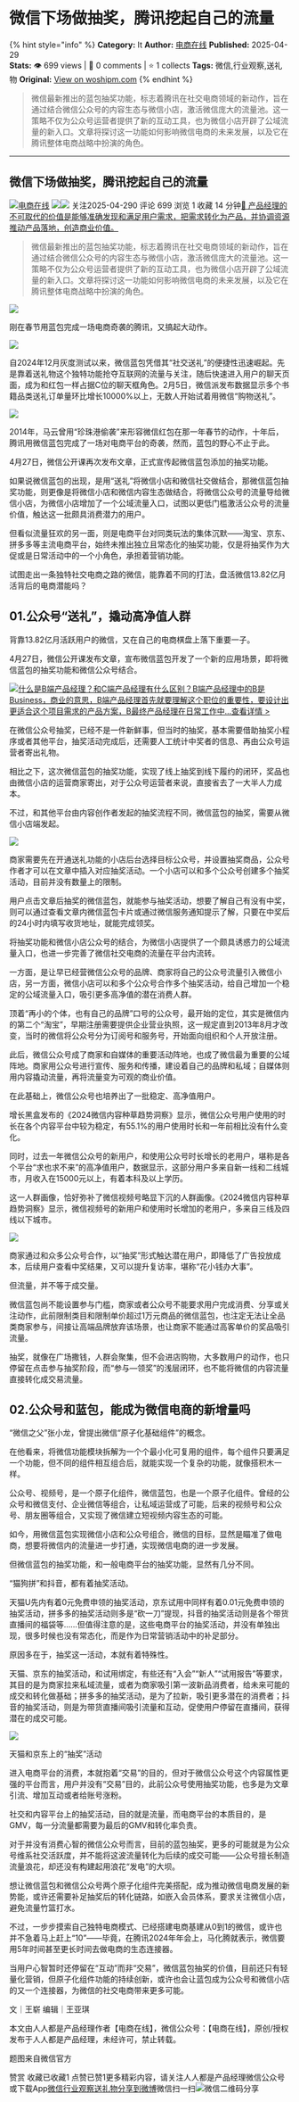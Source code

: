 # 微信下场做抽奖，腾讯挖起自己的流量
{% hint style="info" %}
**Category:** It
**Author:** [电商在线](https://www.woshipm.com/u/1282356)
**Published:** 2025-04-29  
**Stats:** 👁️ 699 views | 💬 0 comments | ⭐ 1 collects
**Tags:** 微信,行业观察,送礼物
**Original:** [View on woshipm.com](https://www.woshipm.com/it/6211600.html)
{% endhint %}
> 微信最新推出的蓝包抽奖功能，标志着腾讯在社交电商领域的新动作，旨在通过结合微信公众号的内容生态与微信小店，激活微信庞大的流量池。这一策略不仅为公众号运营者提供了新的互动工具，也为微信小店开辟了公域流量的新入口。文章将探讨这一功能如何影响微信电商的未来发展，以及它在腾讯整体电商战略中扮演的角色。

---

## 微信下场做抽奖，腾讯挖起自己的流量

[![](https://image.woshipm.com/wp-files/2021/06/WZr2K6M8wnGTSP9zFoc7.png!/both/72x72)](https://www.woshipm.com/u/1282356)[电商在线](https://www.woshipm.com/u/1282356) ![](https://static.woshipm.com/tag/1122_1@2x.png)![](https://static.woshipm.com/tag/2405_1@2x.png) 关注2025-04-290 评论 699 浏览 1 收藏 14 分钟[🔗 产品经理的不可取代的价值是能够准确发现和满足用户需求，把需求转化为产品，并协调资源推动产品落地，创造商业价值。](https://ke.qidianla.com/courses/90pm)

> 微信最新推出的蓝包抽奖功能，标志着腾讯在社交电商领域的新动作，旨在通过结合微信公众号的内容生态与微信小店，激活微信庞大的流量池。这一策略不仅为公众号运营者提供了新的互动工具，也为微信小店开辟了公域流量的新入口。文章将探讨这一功能如何影响微信电商的未来发展，以及它在腾讯整体电商战略中扮演的角色。

![](https://image.woshipm.com/2024/11/15/7d9f5a96-a321-11ef-b0a5-00163e142b65.png)

刚在春节用蓝包完成一场电商奇袭的腾讯，又搞起大动作。

![](https://image.woshipm.com/2025/04/28/a1435b02-242f-11f0-964f-00163e09d72f.jpg)

自2024年12月灰度测试以来，微信蓝包凭借其“社交送礼”的便捷性迅速崛起。先是靠着送礼物这个独特功能抢夺互联网的流量与关注，随后快速进入用户的聊天页面，成为和红包一样占据C位的聊天框角色。2月5日，微信派发布数据显示多个书籍品类送礼订单量环比增长10000%以上，无数人开始试着用微信“购物送礼”。

![](https://image.woshipm.com/2025/04/28/a30553aa-242f-11f0-964f-00163e09d72f.png)

2014年，马云曾用“珍珠港偷袭”来形容微信红包在那一年春节的动作，十年后，腾讯用微信蓝包完成了一场对电商平台的奇袭，然而，蓝包的野心不止于此。

4月27日，微信公开课再次发布文章，正式宣传起微信蓝包添加的抽奖功能。

如果说微信蓝包的出现，是用“送礼”将微信小店和微信社交做结合，那微信蓝包抽奖功能，则更像是将微信小店和微信内容生态做结合，将微信公众号的流量导给微信小店，为微信小店增加了一个公域流量入口，试图以更低门槛激活公众号的流量价值，触达这一批颇具消费潜力的用户。

但看似流量狂欢的另一面，则是电商平台对同类玩法的集体沉默——淘宝、京东、拼多多等主流电商平台，始终未推出独立且常态化的抽奖功能，仅是将抽奖作为大促或是日常活动中的一个小角色，承担着营销功能。

试图走出一条独特社交电商之路的微信，能靠着不同的打法，盘活微信13.82亿月活背后的电商潜能吗？

## 01.公众号“送礼”，撬动高净值人群

背靠13.82亿月活跃用户的微信，又在自己的电商棋盘上落下重要一子。

4月27日，微信公开课发布文章，宣布微信蓝包开发了一个新的应用场景，即将微信蓝包的抽奖功能和微信公众号结合。

[![](https://image.woshipm.com/2023/07/27/6f50fd24-2c7f-11ee-875d-00163e0b5ff3.png)什么是B端产品经理？和C端产品经理有什么区别？B端产品经理中的B是Business，商业的意思，B端产品经理首先就要理解这个职位的重要性，要设计出更适合这个项目需求的产品方案，B最终产品经理在日常工作中...查看详情 >](https://ke.qidianla.com/courses/bcpm)

在微信公众号抽奖，已经不是一件新鲜事，但当时的抽奖，基本需要借助抽奖小程序或者其他平台，抽奖活动完成后，还需要人工统计中奖者的信息、再由公众号运营者寄出礼物。

相比之下，这次微信蓝包的抽奖功能，实现了线上抽奖到线下履约的闭环，奖品也由微信小店的运营商家寄出，对于公众号运营者来说，直接省去了一大半人力成本。

不过，和其他平台由内容创作者发起的抽奖流程不同，微信蓝包的抽奖，需要从微信小店端发起。

![](https://image.woshipm.com/2025/04/28/a3d0ae24-242f-11f0-964f-00163e09d72f.jpg)

商家需要先在开通送礼功能的小店后台选择目标公众号，并设置抽奖商品，公众号作者才可以在文章中插入对应抽奖活动。一个小店可以和多个公众号创建多个抽奖活动，目前并没有数量上的限制。

用户点击文章后抽奖的微信蓝包，就能参与抽奖活动，想要了解自己有没有中奖，则可以通过查看文章内微信蓝包卡片或通过微信服务通知提示了解，只要在中奖后的24小时内填写收货地址，就能完成领奖。

将抽奖功能和微信小店公众号的结合，为微信小店提供了一个颇具诱惑力的公域流量入口，也进一步完善了微信社交电商的流量在平台内流转。

一方面，是让早已经营微信公众号的品牌、商家将自己的公众号流量引入微信小店，另一方面，微信小店可以和多个公众号合作多个抽奖活动，给自己增加一个稳定的公域流量入口，吸引更多高净值的潜在消费人群。

顶着“再小的个体，也有自己的品牌”口号的公众号，最开始的定位，其实是微信内的第二个“淘宝”，早期注册需要提供企业营业执照，这一规定直到2013年8月才改变，当时的微信将公众号分为订阅号和服务号，开始面向组织和个人开放注册。

此后，微信公众号成了商家和自媒体的重要活动阵地，也成了微信最为重要的公域阵地。商家用公众号进行宣传、服务和传播，建设着自己的品牌和私域；自媒体则用内容撬动流量，再将流量变为可观的商业价值。

在此基础上，微信公众号也培养出了一批稳定、高净值用户。

增长黑盒发布的《2024微信内容种草趋势洞察》显示，微信公众号用户使用的时长在各个内容平台中较为稳定，有55.1%的用户使用时长和一年前相比没有什么变化。

同时，过去一年微信公众号的新用户，和使用公众号时长增长的老用户，堪称是各个平台“求也求不来”的高净值用户，数据显示，这部分用户多来自新一线和二线城市，月收入在15000元以上，有着本科及以上学历。

这一人群画像，恰好弥补了微信视频号略显下沉的人群画像。《2024微信内容种草趋势洞察》显示，微信视频号的新用户和使用时长增加的老用户，多来自三线及四线以下城市。

![](https://image.woshipm.com/2025/04/28/a559a0d4-242f-11f0-964f-00163e09d72f.jpg)

商家通过和众多公众号合作，以“抽奖”形式触达潜在用户，即降低了广告投放成本，后续用户查看中奖结果，又可以提升复访率，堪称“花小钱办大事”。

但流量，并不等于成交量。

微信蓝包尚不能设置参与门槛，商家或者公众号不能要求用户完成消费、分享或关注动作，此前限制类目和限制单价超过1万元商品的微信蓝包，也注定无法让全品类商家参与，间接让高端品牌放弃该场景，也让商家不能通过高客单价的奖品吸引流量。

抽奖，就像在广场撒钱，人群会聚集，但不会进店购物，大多数用户的动作，也只停留在点击参与抽奖阶段，而“参与—领奖”的浅层闭环，也不能将微信的内容流量直接转化成交易流量。

## 02.公众号和蓝包，能成为微信电商的新增量吗

“微信之父”张小龙，曾提出微信“原子化基础组件”的概念。

在他看来，将微信功能模块拆解为一个个最小化可复用的组件，每个组件只要满足一个功能，但不同的组件相互组合后，就能实现一个复杂的功能，就像搭积木一样。

公众号、视频号，是一个原子化组件，微信蓝包，也是一个原子化组件。曾经的公众号和微信支付、企业微信等组合，让私域运营成了可能，后来的视频号和公众号、朋友圈等组合，又实现了微信建立短视频内容生态的可能。

如今，用微信蓝包实现微信小店和公众号组合，微信的目标，显然是瞄准了做电商，想要将微信内的流量进一步打通，实现微信电商的进一步发展。

但微信蓝包的抽奖功能，和一般电商平台的抽奖功能，显然有几分不同。

“猫狗拼”和抖音，都有着抽奖活动。

天猫U先内有着0元免费申领的抽奖活动，京东试用中同样有着0.01元免费申领的抽奖活动，拼多多的抽奖活动则多是“砍一刀”提现，抖音的抽奖活动则是各个带货直播间的福袋等……但值得注意的是，这些电商平台的抽奖活动，并没有单独出现，很多时候也没有常态化，而是作为日常营销活动中的补足部分。

原因多在于，抽奖这一活动，本就有着特殊性。

天猫、京东的抽奖活动，和试用绑定，有些还有“入会”“新人”“试用报告”等要求，其目的是为商家拉来私域流量，或者为商家吸引第一波新品消费者，给未来可能的成交和转化做基础；拼多多的抽奖活动，是为了拉新，吸引更多潜在的消费者；抖音的抽奖活动，则是为带货直播间吸引流量和互动，促使用户停留在直播间，获得潜在的成交可能。

![](https://image.woshipm.com/2025/04/28/a6dd5734-242f-11f0-964f-00163e09d72f.jpg)

天猫和京东上的“抽奖”活动

进入电商平台的消费，本就抱着“交易”的目的，但对于微信公众号这个内容属性更强的平台而言，用户并没有“交易”目的，此前公众号使用抽奖功能，也多是为文章引流、增加互动或者给账号涨粉。

社交和内容平台上的抽奖活动，目的就是流量，而电商平台的本质目的，是GMV，每一分流量都需要为最后的GMV和转化率负责。

对于并没有消费心智的微信公众号而言，目前的蓝包抽奖，更多的可能就是为公众号维系社交活跃度，并不能将这波流量转化为后续的成交可能——公众号擅长制造流量浪花，却还没有构建起用浪花“发电”的大坝。

想让微信蓝包和微信公众号两个原子化组件完美搭配，成为推动微信电商发展的新势能，或许还需要补足抽奖后的转化链路，如嵌入会员体系，要求关注微信小店，避免流量竹篮打水。

不过，一步步摸索自己独特电商模式、已经搭建电商基建从0到1的微信，或许也并不急着马上赶上“10”——毕竟，在腾讯2024年年会上，马化腾就表示，微信要用5年时间甚至更长时间去做电商的生态连接器。

当用户心智暂时还停留在“互动”而非“交易”，微信蓝包抽奖的价值，目前还只有轻量化营销，但原子化组件功能的持续创新，或许也会让蓝包成为公众号和微信小店的又一个连接器，为微信的社交电商带来更多可能。

文｜王崭 编辑｜王亚琪

本文由人人都是产品经理作者【电商在线】，微信公众号：【电商在线】，原创/授权 发布于人人都是产品经理，未经许可，禁止转载。

题图来自微信官方

赞赏 收藏已收藏1 点赞已赞1更多精彩内容，请关注人人都是产品经理微信公众号或下载App[微信](https://www.woshipm.com/tag/%e5%be%ae%e4%bf%a1)[行业观察](https://www.woshipm.com/tag/%e8%a1%8c%e4%b8%9a%e8%a7%82%e5%af%9f)[送礼物](https://www.woshipm.com/tag/%e9%80%81%e7%a4%bc%e7%89%a9)[分享到微博](https://service.weibo.com/share/share.php?appkey=2775287854&title=微信下场做抽奖，腾讯挖起自己的流量&url=https://www.woshipm.com/it/6211600.html&pic=https://image.woshipm.com/2024/11/15/7d9f5a96-a321-11ef-b0a5-00163e142b65.png)微信扫一扫![微信二维码](https://api.pwmqr.com/qrcode/create/?url=https://www.woshipm.com/it/6211600.html)分享